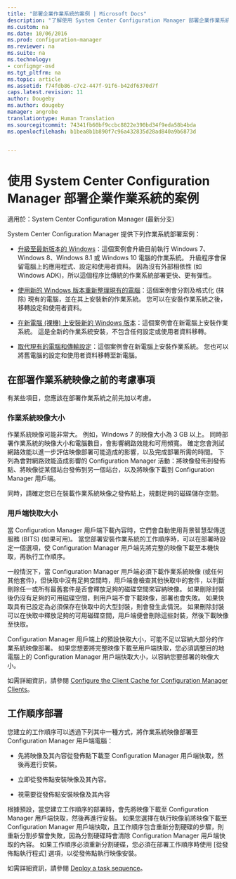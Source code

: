 ```yaml
---
title: "部署企業作業系統的案例 | Microsoft Docs"
description: "了解使用 System Center Configuration Manager 部署企業作業系統的多種案例。"
ms.custom: na
ms.date: 10/06/2016
ms.prod: configuration-manager
ms.reviewer: na
ms.suite: na
ms.technology:
- configmgr-osd
ms.tgt_pltfrm: na
ms.topic: article
ms.assetid: f74fdb86-c7c2-447f-91f6-b42df6370d7f
caps.latest.revision: 11
author: Dougeby
ms.author: dougeby
manager: angrobe
translationtype: Human Translation
ms.sourcegitcommit: 74341fb60bf9ccbc8822e390bd34f9eda58b4bda
ms.openlocfilehash: b1bea8b1b890f7c96a432835d28ad840a9b6873d


---
```

# <a name="scenarios-to-deploy-enterprise-operating-systems-with-system-center-configuration-manager"></a>使用 System Center Configuration Manager 部署企業作業系統的案例

適用於：System Center Configuration Manager (最新分支)

System Center Configuration Manager 提供下列作業系統部署案例：  

-   [升級至最新版本的 Windows](upgrade-windows-to-the-latest-version.md)：這個案例會升級目前執行 Windows 7、Windows 8、Windows 8.1 或 Windows 10 電腦的作業系統。 升級程序會保留電腦上的應用程式、設定和使用者資料。 因為沒有外部相依性 (如 Windows ADK)，所以這個程序比傳統的作業系統部署更快、更有彈性。  

-   [使用新的 Windows 版本重新整理現有的電腦](refresh-an-existing-computer-with-a-new-version-of-windows.md)：這個案例會分割及格式化 (抹除) 現有的電腦，並在其上安裝新的作業系統。 您可以在安裝作業系統之後，移轉設定和使用者資料。  

-   [在新電腦 (裸機) 上安裝新的 Windows 版本](install-new-windows-version-new-computer-bare-metal.md)：這個案例會在新電腦上安裝作業系統。 這是全新的作業系統安裝，不包含任何設定或使用者資料移轉。  

-   [取代現有的電腦和傳輸設定](replace-an-existing-computer-and-transfer-settings.md)：這個案例會在新電腦上安裝作業系統。 您也可以將舊電腦的設定和使用者資料移轉至新電腦。  

## <a name="things-to-consider-before-you-deploy-operating-system-images"></a>在部署作業系統映像之前的考慮事項  
 有某些項目，您應該在部署作業系統之前先加以考慮。  

### <a name="operating-system-image-size"></a>作業系統映像大小  
 作業系統映像可能非常大。 例如，Windows 7 的映像大小為 3 GB 以上。 同時部署作業系統的映像大小和電腦數目，會影響網路效能和可用頻寬。 確定您會測試網路效能以進一步評估映像部署可能造成的影響，以及完成部署所需的時間。 下列為會對網路效能造成影響的 Configuration Manager 活動：將映像發佈到發佈點、將映像從某個站台發佈到另一個站台，以及將映像下載到 Configuration Manager 用戶端。  

 同時，請確定您已在裝載作業系統映像之發佈點上，規劃足夠的磁碟儲存空間。  

### <a name="client-cache-size"></a>用戶端快取大小  
 當 Configuration Manager 用戶端下載內容時，它們會自動使用背景智慧型傳送服務 (BITS) (如果可用)。 當您部署安裝作業系統的工作順序時，可以在部署時設定一個選項，使 Configuration Manager 用戶端先將完整的映像下載至本機快取，再執行工作順序。  

 一般情況下，當 Configuration Manager 用戶端必須下載作業系統映像 (或任何其他套件)，但快取中沒有足夠空間時，用戶端會檢查其他快取中的套件，以判斷刪除任一或所有最舊套件是否會釋放足夠的磁碟空間來容納映像。 如果刪除封裝後仍沒有足夠的可用磁碟空間，則用戶端不會下載映像，部署也會失敗。 如果快取具有已設定為必須保存在快取中的大型封裝，則會發生此情況。 如果刪除封裝可以在快取中釋放足夠的可用磁碟空間，用戶端便會刪除這些封裝，然後下載映像至快取。  

 Configuration Manager 用戶端上的預設快取大小，可能不足以容納大部分的作業系統映像部署。 如果您想要將完整映像下載至用戶端快取，您必須調整目的地電腦上的 Configuration Manager 用戶端快取大小，以容納您要部署的映像大小。  

 如需詳細資訊，請參閱 [Configure the Client Cache for Configuration Manager Clients](../../core/clients/manage/manage-clients.md#BKMK_ClientCache)。  

## <a name="task-sequence-deployments"></a>工作順序部署  
 您建立的工作順序可以透過下列其中一種方式，將作業系統映像部署至 Configuration Manager 用戶端電腦：  

-   先將映像及其內容從發佈點下載至 Configuration Manager 用戶端快取，然後再進行安裝。  

-   立即從發佈點安裝映像及其內容。  

-   視需要從發佈點安裝映像及其內容  

 根據預設，當您建立工作順序的部署時，會先將映像下載至 Configuration Manager 用戶端快取，然後再進行安裝。 如果您選擇在執行映像前將映像下載至 Configuration Manager 用戶端快取，且工作順序包含重新分割硬碟的步驟，則重新分割步驟會失敗，因為分割硬碟時會清除 Configuration Manager 用戶端快取的內容。 如果工作順序必須重新分割硬碟，您必須在部署工作順序時使用 [從發佈點執行程式]   選項，以從發佈點執行映像安裝。  

 如需詳細資訊，請參閱 [Deploy a task sequence](manage-task-sequences-to-automate-tasks.md#BKMK_DeployTS)。  



<!--HONumber=Dec16_HO3-->


